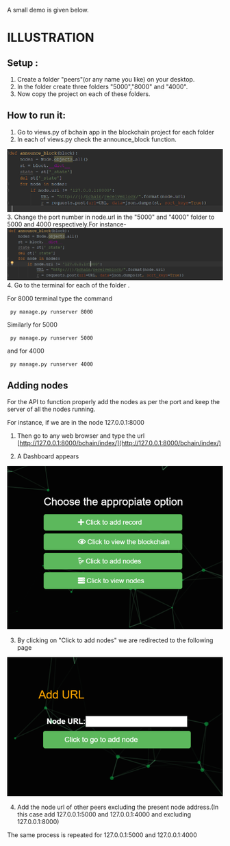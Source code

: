 A small demo is given below.
# ILLUSTRATION

## Setup :
 1. Create a folder "peers"(or any name you like) on your desktop.
 2. In the folder create three folders "5000","8000" and "4000".
 3. Now copy the project on each of these folders.
 


##  How to run it:
1. Go to  views.py of bchain app in the blockchain project   for each folder 
2. In each of views.py check the announce_block function.
<img src="bchain/images/announce_block.PNG">
3. Change the port number in node.url  in the "5000"   and "4000" folder to 5000 and 4000 respectively.For instance-
<img src="bchain/images/announce_block5000.PNG">
 4. Go to the  terminal for each of the folder .
 
 For 8000 terminal type the command
     
     py manage.py runserver 8000
 
  Similarly for 5000
     
     py manage.py runserver 5000
     
  and for 4000   
     
     py manage.py runserver 4000
    
##  Adding nodes
For the API to function properly add the nodes as per the port and keep the server of all the nodes running.

For instance, if we are in the node  127.0.0.1:8000
1. Then go to any web browser and type the url [http://127.0.0.1:8000/bchain/index/](http://127.0.0.1:8000/bchain/index/)

2. A  Dashboard   appears
<img src="bchain/images/dashboard.PNG">
     
 3. By clicking on "Click to add nodes" we are redirected to the following page
 <img src="bchain/images/node addition.PNG">
 
 4. Add the node url of other peers excluding the present node address.(In this case add 127.0.0.1:5000 and 127.0.0.1:4000 and excluding 127.0.0.1:8000)
 
 The same process is repeated for 127.0.0.1:5000 and 127.0.0.1:4000
